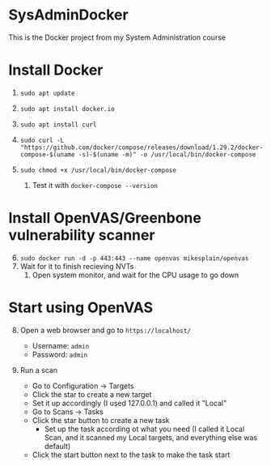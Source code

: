 # SysAdminDocker
This is the Docker project from my System Administration course

# Install Docker
1. `sudo apt update`
2. `sudo apt install docker.io`
3. `sudo apt install curl`
4. `sudo curl -L "https://github.com/docker/compose/releases/download/1.29.2/docker-compose-$(uname -s)-$(uname -m)" -o /usr/local/bin/docker-compose`
5. `sudo chmod +x /usr/local/bin/docker-compose`

    1.  Test it with `docker-compose --version`

# Install OpenVAS/Greenbone vulnerability scanner
6. `sudo docker run -d -p 443:443 --name openvas mikesplain/openvas`
7. Wait for it to finish recieving NVTs
    1. Open system monitor, and wait for the CPU usage to go down

# Start using OpenVAS
8. Open a web browser and go to `https://localhost/`
    - Username: `admin`
    - Password: `admin`

9. Run a scan
    - Go to Configuration -> Targets
    - Click the star to create a new target
    - Set it up accordingly (I used 127.0.0.1) and called it "Local"
    - Go to Scans -> Tasks
    - Click the star button to create a new task
      - Set up the task according ot what you need (I called it Local Scan, and it scanned my Local targets, and everything else was default)
    - Click the start button next to the task to make the task start
